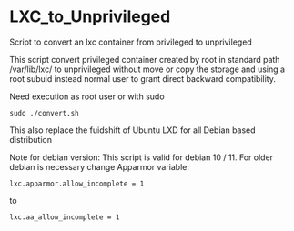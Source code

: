 # LXC_to_Unprivileged
Script to convert an lxc container from privileged to unprivileged

This script convert privileged container created by root in standard path /var/lib/lxc/ to unprivileged without move or copy the storage and using a root subuid instead normal user to grant direct backward compatibility.

Need execution as root user or with sudo
```
sudo ./convert.sh
```
This also replace the fuidshift of Ubuntu LXD for all Debian based distribution

Note for debian version:
This script is valid for debian 10 / 11. For older debian is necessary change Apparmor variable:
```
lxc.apparmor.allow_incomplete = 1
```
to
```
lxc.aa_allow_incomplete = 1
```

